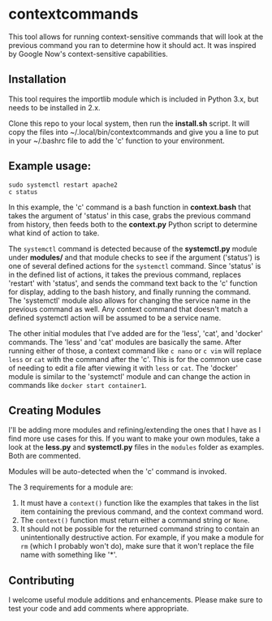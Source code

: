 # contextcommands

This tool allows for running context-sensitive commands that will look at the previous command you ran to determine how it should act. It was inspired by Google Now's context-sensitive capabilities.

## Installation

This tool requires the importlib module which is included in Python 3.x, but needs to be installed in 2.x.

Clone this repo to your local system, then run the **install.sh** script. It will copy the files into ~/.local/bin/contextcommands and give you a line to put in your ~/.bashrc file to add the 'c' function to your environment.

## Example usage:

    sudo systemctl restart apache2
    c status

In this example, the 'c' command is a bash function in **context.bash** that takes the argument of 'status' in this case, grabs the previous command from history, then feeds both to the **context.py** Python script to determine what kind of action to take. 

The `systemctl` command is detected because of the **systemctl.py** module under **modules/** and that module checks to see if the argument ('status') is one of several defined actions for the `systemctl` command. Since 'status' is in the defined list of actions, it takes the previous command, replaces 'restart' with 'status', and sends the command text back to the 'c' function for display, adding to the bash history, and finally running the command. The 'systemctl' module also allows for changing the service name in the previous command as well. Any context command that doesn't match a defined systemctl action will be assumed to be a service name.

The other initial modules that I've added are for the 'less', 'cat', and 'docker' commands. The 'less' and 'cat' modules are basically the same. After running either of those, a context command like `c nano` or `c vim` will replace `less` or `cat` with the command after the 'c'. This is for the common use case of needing to edit a file after viewing it with `less` or `cat`. The 'docker' module is similar to the 'systemctl' module and can change the action in commands like `docker start container1`.

## Creating Modules

I'll be adding more modules and refining/extending the ones that I have as I find more use cases for this. If you want to make your own modules, take a look at the **less.py** and **systemctl.py** files in the `modules` folder as examples. Both are commented.

Modules will be auto-detected when the 'c' command is invoked.

The 3 requirements for a module are:

1. It must have a `context()` function like the examples that takes in the list item containing the previous command, and the context command word.
2. The `context()` function must return either a command string or `None`.
3. It should not be possible for the returned command string to contain an unintentionally destructive action. For example, if you make a module for `rm` (which I probably won't do), make sure that it won't replace the file name with something like '*'.

## Contributing

I welcome useful module additions and enhancements. Please make sure to test your code and add comments where appropriate.
